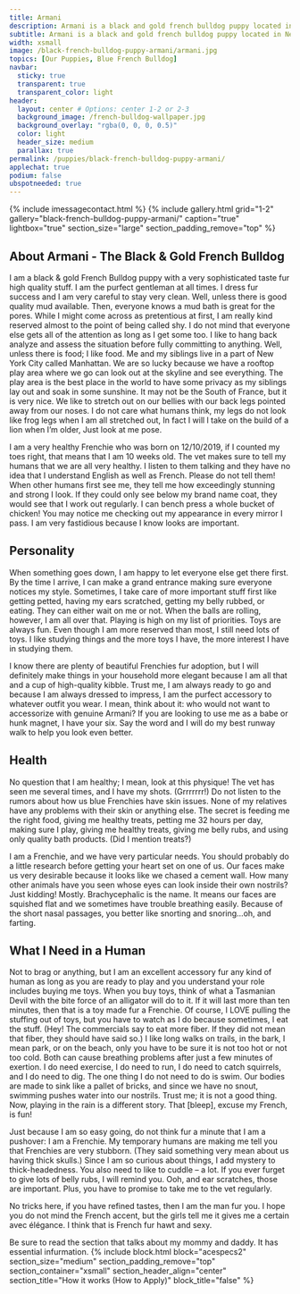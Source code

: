 ```yaml
---
title: Armani
description: Armani is a black and gold french bulldog puppy located in New York, NY he can be delivered anywhere in the US.
subtitle: Armani is a black and gold french bulldog puppy located in New York, NY he can be delivered anywhere in the US.
width: xsmall
image: /black-french-bulldog-puppy-armani/armani.jpg
topics: [Our Puppies, Blue French Bulldog]
navbar:
  sticky: true
  transparent: true
  transparent_color: light
header:
  layout: center # Options: center 1-2 or 2-3
  background_image: /french-bulldog-wallpaper.jpg
  background_overlay: "rgba(0, 0, 0, 0.5)"
  color: light
  header_size: medium
  parallax: true
permalink: /puppies/black-french-bulldog-puppy-armani/
applechat: true
podium: false
ubspotneeded: true
---
```

{% include imessagecontact.html %}
{% include gallery.html 
	grid="1-2"
	gallery="black-french-bulldog-puppy-armani/"
	caption="true"
	lightbox="true"
  section_size="large"
  section_padding_remove="top"
%}
## About Armani - The Black & Gold French Bulldog

I am a black & gold French Bulldog puppy with a very sophisticated taste fur high quality stuff. I am the purfect gentleman at all times. I dress fur success and I am very careful to stay very clean. Well, unless there is good quality mud available. Then, everyone knows a mud bath is great for the pores. While I might come across as pretentious at first, I am really kind reserved almost to the point of being called shy. I do not mind that everyone else gets all of the attention as long as I get some too. I like to hang back analyze and assess the situation before fully committing to anything. Well, unless there is food; I like food. Me and my siblings live in a part of New York City called Manhattan. We are so lucky because we have a rooftop play area where we go can look out at the skyline and see everything. The play area is the best place in the world to have some privacy as my siblings lay out and soak in some sunshine. It may not be the South of France, but it is very nice. We like to stretch out on our bellies with our back legs pointed away from our noses. I do not care what humans think, my legs do not look like frog legs when I am all stretched out, In fact I will l take on the build of a lion when I’m older, Just look at me pose.

I am a very healthy Frenchie who was born on 12/10/2019, if I counted my toes right, that means that I am 10 weeks old. The vet makes sure to tell my humans that we are all very healthy. I listen to them talking and they have no idea that I understand English as well as French. Please do not tell them! When other humans first see me, they tell me how exceedingly stunning and strong I look. If they could only see below my brand name coat, they would see that I work out regularly. I can bench press a whole bucket of chicken! You may notice me checking out my appearance in every mirror I pass. I am very fastidious because I know looks are important.

## Personality

When something goes down, I am happy to let everyone else get there first. By the time I arrive, I can make a grand entrance making sure everyone notices my style. Sometimes, I take care of more important stuff first like getting petted, having my ears scratched, getting my belly rubbed, or eating. They can either wait on me or not. When the balls are rolling, however, I am all over that. Playing is high on my list of priorities. Toys are always fun. Even though I am more reserved than most, I still need lots of toys. I like studying things and the more toys I have, the more interest I have in studying them.

I know there are plenty of beautiful Frenchies fur adoption, but I will definitely make things in your household more elegant because I am all that and a cup of high-quality kibble. Trust me, I am always ready to go and because I am always dressed to impress, I am the purfect accessory to whatever outfit you wear. I mean, think about it: who would not want to accessorize with genuine Armani? If you are looking to use me as a babe or hunk magnet, I have your six. Say the word and I will do my best runway walk to help you look even better.

## Health

No question that I am healthy; I mean, look at this physique! The vet has seen me several times, and I have my shots. (Grrrrrrr!) Do not listen to the rumors about how us blue Frenchies have skin issues. None of my relatives have any problems with their skin or anything else. The secret is feeding me the right food, giving me healthy treats, petting me 32 hours per day, making sure I play, giving me healthy treats, giving me belly rubs, and using only quality bath products. (Did I mention treats?)

I am a Frenchie, and we have very particular needs. You should probably do a little research before getting your heart set on one of us. Our faces make us very desirable because it looks like we chased a cement wall. How many other animals have you seen whose eyes can look inside their own nostrils? Just kidding! Mostly. Brachycephalic is the name. It means our faces are squished flat and we sometimes have trouble breathing easily. Because of the short nasal passages, you better like snorting and snoring…oh, and farting.

## What I Need in a Human

Not to brag or anything, but I am an excellent accessory fur any kind of human as long as you are ready to play and you understand your role includes buying me toys. When you buy toys, think of what a Tasmanian Devil with the bite force of an alligator will do to it. If it will last more than ten minutes, then that is a toy made fur a Frenchie. Of course, I LOVE pulling the stuffing out of toys, but you have to watch as I do because sometimes, I eat the stuff. (Hey! The commercials say to eat more fiber. If they did not mean that fiber, they should have said so.) I like long walks on trails, in the bark, I mean park, or on the beach, only you have to be sure it is not too hot or not too cold. Both can cause breathing problems after just a few minutes of exertion. I do need exercise, I do need to run, I do need to catch squirrels, and I do need to dig. The one thing I do not need to do is swim. Our bodies are made to sink like a pallet of bricks, and since we have no snout, swimming pushes water into our nostrils. Trust me; it is not a good thing. Now, playing in the rain is a different story. That [bleep], excuse my French, is fun!

Just because I am so easy going, do not think fur a minute that I am a pushover: I am a Frenchie. My temporary humans are making me tell you that Frenchies are very stubborn. (They said something very mean about us having thick skulls.) Since I am so curious about things, I add mystery to thick-headedness. You also need to like to cuddle – a lot. If you ever furget to give lots of belly rubs, I will remind you. Ooh, and ear scratches, those are important. Plus, you have to promise to take me to the vet regularly.

No tricks here, if you have refined tastes, then I am the man fur you. I hope you do not mind the French accent, but the girls tell me it gives me a certain avec élégance. I think that is French fur hawt and sexy.

Be sure to read the section that talks about my mommy and daddy. It has essential infurmation.
{% include block.html 
  block="acespecs2"
  section_size="medium"
  section_padding_remove="top"
  section_container="xsmall"
  section_header_align="center"
  section_title="How it works (How to Apply)"
  block_title="false"
%}
